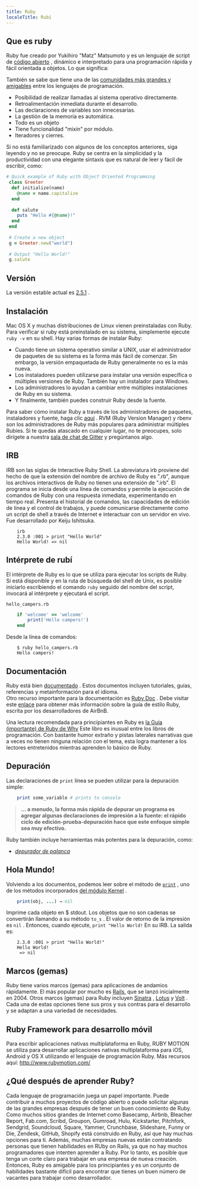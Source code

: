 ```yaml
---
title: Ruby
localeTitle: Rubí
---
```

## Que es ruby

Ruby fue creado por Yukihiro "Matz" Matsumoto y es un lenguaje de script de [código abierto](https://github.com/ruby/ruby) , dinámico e interpretado para una programación rápida y fácil orientada a objetos. Lo que significa:

También se sabe que tiene una de las [comunidades más grandes y amigables](https://www.ruby-lang.org/en/community/) entre los lenguajes de programación.

*   Posibilidad de realizar llamadas al sistema operativo directamente.
*   Retroalimentación inmediata durante el desarrollo.
*   Las declaraciones de variables son innecesarias.
*   La gestión de la memoria es automática.
*   Todo es un objeto
*   Tiene funcionalidad "mixin" por módulo.
*   Iteradores y cierres.

Si no está familiarizado con algunos de los conceptos anteriores, siga leyendo y no se preocupe. Ruby se centra en la simplicidad y la productividad con una elegante sintaxis que es natural de leer y fácil de escribir, como:

```ruby
# Quick example of Ruby with Object Oriented Programming 
 class Greeter 
  def initialize(name) 
    @name = name.capitalize 
  end 
 
  def salute 
    puts "Hello #{@name}!" 
  end 
 end 
 
 # Create a new object 
 g = Greeter.new("world") 
 
 # Output "Hello World!" 
 g.salute 
```

## Versión

La versión estable actual es [2.5.1](https://www.ruby-lang.org/en/news/2018/03/28/ruby-2-5-1-released/) .

## Instalación

Mac OS X y muchas distribuciones de Linux vienen preinstaladas con Ruby. Para verificar si ruby ​​está preinstalado en su sistema, simplemente ejecute `ruby -v` en su shell. Hay varias formas de instalar Ruby:

*   Cuando tiene un sistema operativo similar a UNIX, usar el administrador de paquetes de su sistema es la forma más fácil de comenzar. Sin embargo, la versión empaquetada de Ruby generalmente no es la más nueva.
*   Los instaladores pueden utilizarse para instalar una versión específica o múltiples versiones de Ruby. También hay un instalador para Windows.
*   Los administradores lo ayudan a cambiar entre múltiples instalaciones de Ruby en su sistema.
*   Y finalmente, también puedes construir Ruby desde la fuente.

Para saber cómo instalar Ruby a través de los administradores de paquetes, instaladores y fuente, haga clic [aquí](https://www.ruby-lang.org/en/documentation/installation/) . RVM (Ruby Version Manager) y rbenv son los administradores de Ruby más populares para administrar múltiples Rubies. Si te quedas atascado en cualquier lugar, no te preocupes, solo dirígete a nuestra [sala de chat de Gitter](https://gitter.im/FreeCodeCamp/ruby) y pregúntanos algo.

## IRB

IRB son las siglas de Interactive Ruby Shell. La abreviatura irb proviene del hecho de que la extensión del nombre de archivo de Ruby es ".rb", aunque los archivos interactivos de Ruby no tienen una extensión de ".irb". El programa se inicia desde una línea de comandos y permite la ejecución de comandos de Ruby con una respuesta inmediata, experimentando en tiempo real. Presenta el historial de comandos, las capacidades de edición de línea y el control de trabajos, y puede comunicarse directamente como un script de shell a través de Internet e interactuar con un servidor en vivo. Fue desarrollado por Keiju Ishitsuka.

```shell
    irb 
    2.3.0 :001 > print "Hello World" 
    Hello World! => nil 
```

## Intérprete de rubí

El intérprete de Ruby es lo que se utiliza para ejecutar los scripts de Ruby. Si está disponible y en la ruta de búsqueda del shell de Unix, es posible iniciarlo escribiendo el comando `ruby` seguido del nombre del script, invocará al intérprete y ejecutará el script.

`hello_campers.rb`

```ruby
    if 'welcome' == 'welcome' 
        print('Hello campers!') 
    end 
```

Desde la línea de comandos:

```shell
    $ ruby hello_campers.rb 
    Hello campers! 
```

## Documentación

Ruby está bien [documentado](https://www.ruby-lang.org/en/documentation/) . Estos documentos incluyen tutoriales, guías, referencias y metainformación para el idioma.  
Otro recurso importante para la documentación es [Ruby Doc](http://ruby-doc.org/core-2.3.0/) . Debe visitar este [enlace](https://github.com/airbnb/ruby) para obtener más información sobre la guía de estilo Ruby, escrita por los desarrolladores de AirBnB.

Una lectura recomendada para principiantes en Ruby es [la Guía (importante) de Ruby de Why](https://poignant.guide/) Este libro es inusual entre los libros de programación. Con bastante humor extraño y pistas laterales narrativas que a veces no tienen ninguna relación con el tema, esta logra mantener a los lectores entretenidos mientras aprenden lo básico de Ruby.

## Depuración

Las declaraciones de `print` línea se pueden utilizar para la depuración simple:

```ruby
    print some_variable # prints to console 
```

> **... a menudo, la forma más rápida de depurar un programa es agregar algunas declaraciones de impresión a la fuente: el rápido ciclo de edición-prueba-depuración hace que este enfoque simple sea muy efectivo.**

Ruby también incluye herramientas más potentes para la depuración, como:

*   [_depurador de palanca_](https://github.com/nixme/pry-debugger)

## Hola Mundo!

Volviendo a los documentos, podemos leer sobre el método de [`print`](http://ruby-doc.org/core-2.3.0/Kernel.html#method-i-print) , uno de los métodos incorporados [del módulo Kernel](http://ruby-doc.org/core-2.3.0/Kernel.html) .

```ruby
    print(obj, ...) → nil 
```

Imprime cada objeto en $ stdout. Los objetos que no son cadenas se convertirán llamando a su método `to_s` . El valor de retorno de la impresión es `nil` . Entonces, cuando ejecute, `print "Hello World!` En su IRB. La salida es:

```shell
    2.3.0 :001 > print "Hello World!" 
    Hello World! 
     => nil 
```

## Marcos (gemas)

Ruby tiene varios marcos (gemas) para aplicaciones de andamios rápidamente. El más popular por mucho es [Rails,](http://rubyonrails.org/) que se lanzó inicialmente en 2004. Otros marcos (gemas) para Ruby incluyen [Sinatra](http://www.sinatrarb.com/) , [Lotus](http://lotusrb.org/) y [Volt](http://voltframework.com/) . Cada una de estas opciones tiene sus pros y sus contras para el desarrollo y se adaptan a una variedad de necesidades.

## Ruby Framework para desarrollo móvil

Para escribir aplicaciones nativas multiplataforma en Ruby, RUBY MOTION se utiliza para desarrollar aplicaciones nativas multiplataforma para iOS, Android y OS X utilizando el lenguaje de programación Ruby. Más recursos aquí: http://www.rubymotion.com/

## ¿Qué después de aprender Ruby?

Cada lenguaje de programación juega un papel importante. Puede contribuir a muchos proyectos de código abierto o puede solicitar algunas de las grandes empresas después de tener un buen conocimiento de Ruby. Como muchos sitios grandes de Internet como Basecamp, Airbnb, Bleacher Report, Fab.com, Scribd, Groupon, Gumroad, Hulu, Kickstarter, Pitchfork, Sendgrid, Soundcloud, Square, Yammer, Crunchbase, Slideshare, Funny or Die, Zendesk, GitHub, Shopify está construido en Ruby, así que hay muchas opciones para ti. Además, muchas empresas nuevas están contratando personas que tienen habilidades en RUby on Rails, ya que no hay muchos programadores que intenten aprender a Ruby. Por lo tanto, es posible que tenga un corte claro para trabajar en una empresa de nueva creación. Entonces, Ruby es amigable para los principiantes y es un conjunto de habilidades bastante difícil para encontrar que tienes un buen número de vacantes para trabajar como desarrollador.
